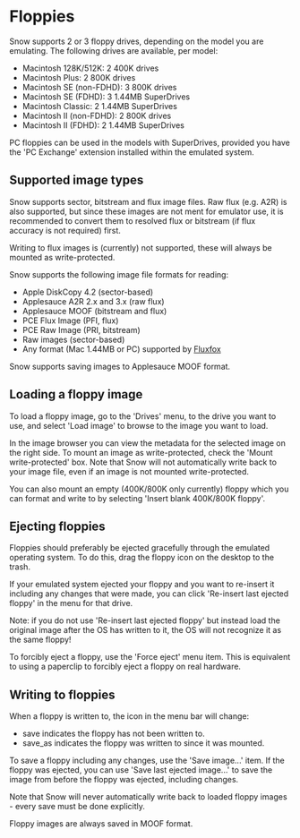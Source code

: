# Floppies

Snow supports 2 or 3 floppy drives, depending on the model you are emulating.
The following drives are available, per model:

 * Macintosh 128K/512K: 2 400K drives
 * Macintosh Plus: 2 800K drives
 * Macintosh SE (non-FDHD): 3 800K drives
 * Macintosh SE (FDHD): 3 1.44MB SuperDrives
 * Macintosh Classic: 2 1.44MB SuperDrives
 * Macintosh II (non-FDHD): 2 800K drives
 * Macintosh II (FDHD): 2 1.44MB SuperDrives

PC floppies can be used in the models with SuperDrives, provided you have the
'PC Exchange' extension installed within the emulated system.

## Supported image types

Snow supports sector, bitstream and flux image files. Raw flux (e.g. A2R) is
also supported, but since these images are not ment for emulator use, it is
recommended to convert them to resolved flux or bitstream (if flux accuracy
is not required) first.

Writing to flux images is (currently) not supported, these will always be
mounted as write-protected.

Snow supports the following image file formats for reading:
* Apple DiskCopy 4.2 (sector-based)
* Applesauce A2R 2.x and 3.x (raw flux)
* Applesauce MOOF (bitstream and flux)
* PCE Flux Image (PFI, flux)
* PCE Raw Image (PRI, bitstream)
* Raw images (sector-based)
* Any format (Mac 1.44MB or PC) supported by [Fluxfox](https://github.com/dbalsom/fluxfox)

Snow supports saving images to Applesauce MOOF format.

## Loading a floppy image

To load a floppy image, go to the 'Drives' menu, to the drive you want to use,
and select 'Load image' to browse to the image you want to load.

In the image browser you can view the metadata for the selected image on the right
side. To mount an image as write-protected, check the 'Mount write-protected' box.
Note that Snow will not automatically write back to your image file, even if an
image is not mounted write-protected.

You can also mount an empty (400K/800K only currently) floppy which you can
format and write to by selecting 'Insert blank 400K/800K floppy'.

## Ejecting floppies

Floppies should preferably be ejected gracefully through the emulated operating
system. To do this, drag the floppy icon on the desktop to the trash.

If your emulated system ejected your floppy and you want to re-insert it
including any changes that were made, you can click 'Re-insert last ejected floppy'
in the menu for that drive.

Note: if you do not use 'Re-insert last ejected floppy' but instead load the
original image after the OS has written to it, the OS will not recognize it as
the same floppy!

To forcibly eject a floppy, use the 'Force eject' menu item. This is equivalent
to using a paperclip to forcibly eject a floppy on real hardware.

## Writing to floppies

When a floppy is written to, the icon in the menu bar will change:
 * <span class="material-symbols-rounded">save</span> indicates the floppy has not been written to.
 * <span class="material-symbols-rounded">save_as</span> indicates the floppy was written
to since it was mounted.

To save a floppy including any changes, use the 'Save image...' item. If the floppy
was ejected, you can use 'Save last ejected image...' to save the image from before
the floppy was ejected, including changes.

Note that Snow will never automatically write back to loaded floppy images - every
save must be done explicitly.

Floppy images are always saved in MOOF format.
